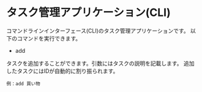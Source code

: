 # タスク管理アプリケーション(CLI)
コマンドラインインターフェース(CLI)のタスク管理アプリケーションです。
以下のコマンドを実行できます。

- add

タスクを追加することができます。引数にはタスクの説明を記載します。
追加したタスクにはIDが自動的に割り振られます。

    例：add 買い物
